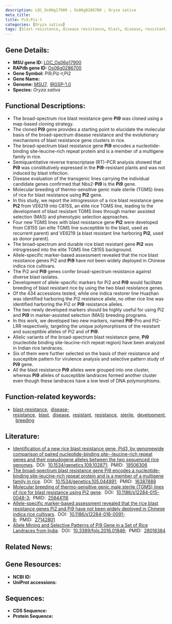 ```yaml
---
description: LOC_Os06g17900 ; Os06g0286700 ; Oryza sativa
meta_title:
title: Pi9;Piz-t
categories: [Oryza sativa]
tags: [blast resistance, disease resistance, blast, disease, resistant, resistance, sterile, development, breeding]
---
```


## Gene Details:
- **MSU gene ID:** [LOC_Os06g17900](http://rice.uga.edu/cgi-bin/ORF_infopage.cgi?orf=LOC_Os06g17900)  
- **RAPdb gene ID:** [Os06g0286700](https://rapdb.dna.affrc.go.jp/locus/?name=Os06g0286700)  
- **Gene Symbol:** Pi9;Piz-t;Pi2
- **Gene Name:**
- **Genome:**  [MSU7](http://rice.uga.edu/),&nbsp;&nbsp;[IRGSP-1.0](https://rapdb.dna.affrc.go.jp/download/irgsp1.html)
- **Species:** *Oryza sativa*

## Functional Descriptions:
   - The broad-spectrum rice blast resistance gene **Pi9** was cloned using a map-based cloning strategy.
   - The cloned **Pi9** gene provides a starting point to elucidate the molecular basis of the broad-spectrum disease resistance and the evolutionary mechanisms of blast resistance gene clusters in rice.
   - The broad-spectrum blast resistance gene **Pi9** encodes a nucleotide-binding site-leucine-rich repeat protein and is a member of a multigene family in rice.
   - Semiquantitative reverse transcriptase (RT)-PCR analysis showed that **Pi9** was constitutively expressed in the **Pi9**-resistant plants and was not induced by blast infection.
   - Disease evaluation of the transgenic lines carrying the individual candidate genes confirmed that Nbs2-**Pi9** is the **Pi9** gene.
   - Molecular breeding of thermo-sensitive genic male sterile (TGMS) lines of rice for blast resistance using **Pi2** gene.
   - In this study, we report the introgression of a rice blast resistance gene **Pi2** from VE6219 into C815S, an elite rice TGMS line, leading to the development of blast resistant TGMS lines through marker assisted selection (MAS) and phenotypic selection approaches.
   - Four new TGMS lines with blast resistance gene **Pi2** were developed from C815S (an elite TGMS line susceptible to the blast, used as recurrent parent) and VE6219 (a blast resistant line harboring **Pi2**, used as donor parent).
   - The broad-spectrum and durable rice blast resistant gene **Pi2** was introgressed into the elite TGMS line C815S background.
   - Allele-specific marker-based assessment revealed that the rice blast resistance genes Pi2 and **Pi9** have not been widely deployed in Chinese indica rice cultivars.
   - The Pi2 and **Pi9** genes confer broad-spectrum resistance against diverse blast isolates.
   - Development of allele-specific markers for Pi2 and **Pi9** would facilitate breeding of blast resistant rice by using the two blast resistance genes.
   - Of the 434 accessions tested, while one indica restorer line Huazhan was identified harboring the Pi2 resistance allele, no other rice line was identified harboring the Pi2 or **Pi9** resistance alleles.
   - The two newly developed markers should be highly useful for using Pi2 and **Pi9** in marker-assisted selection (MAS) breeding programs.
   - In this work, we developed two new markers, named **Pi9**-Pro and Pi2-LRR respectively, targeting the unique polymorphisms of the resistant and susceptible alleles of Pi2 and of **Pi9**.
   - Allelic variants of the broad-spectrum blast resistance gene, **Pi9** (nucleotide binding site-leucine-rich repeat region) have been analyzed in Indian rice landraces.
   - Six of them were further selected on the basis of their resistance and susceptible pattern for virulence analysis and selective pattern study of **Pi9** gene.
   - All the blast resistance **Pi9** alleles were grouped into one cluster, whereas **Pi9** alleles of susceptible landraces formed another cluster even though these landraces have a low level of DNA polymorphisms.

## Function-related keywords:
   - [blast-resistance](/tags/blast-resistance/),&nbsp;&nbsp;[disease-resistance](/tags/disease-resistance/),&nbsp;&nbsp;[blast](/tags/blast/),&nbsp;&nbsp;[disease](/tags/disease/),&nbsp;&nbsp;[resistant](/tags/resistant/),&nbsp;&nbsp;[resistance](/tags/resistance/),&nbsp;&nbsp;[sterile](/tags/sterile/),&nbsp;&nbsp;[development](/tags/development/),&nbsp;&nbsp;[breeding](/tags/breeding/)

## Literature:
   - [Identification of a new rice blast resistance gene, Pid3, by genomewide comparison of paired nucleotide-binding site--leucine-rich repeat genes and their pseudogene alleles between the two sequenced rice genomes](https://www.doi.org/10.1534/genetics.109.102871).&nbsp;&nbsp;DOI:&nbsp;&nbsp;[10.1534/genetics.109.102871](https://www.doi.org/10.1534/genetics.109.102871);&nbsp;&nbsp;PMID:&nbsp;&nbsp;[19506306](https://pubmed.ncbi.nlm.nih.gov/19506306/)
   - [The broad-spectrum blast resistance gene Pi9 encodes a nucleotide-binding site-leucine-rich repeat protein and is a member of a multigene family in rice](https://www.doi.org/10.1534/genetics.105.044891).&nbsp;&nbsp;DOI:&nbsp;&nbsp;[10.1534/genetics.105.044891](https://www.doi.org/10.1534/genetics.105.044891);&nbsp;&nbsp;PMID:&nbsp;&nbsp;[16387888](https://pubmed.ncbi.nlm.nih.gov/16387888/)
   - [Molecular breeding of thermo-sensitive genic male sterile (TGMS) lines of rice for blast resistance using Pi2 gene](https://www.doi.org/10.1186/s12284-015-0048-3).&nbsp;&nbsp;DOI:&nbsp;&nbsp;[10.1186/s12284-015-0048-3](https://www.doi.org/10.1186/s12284-015-0048-3);&nbsp;&nbsp;PMID:&nbsp;&nbsp;[25844116](https://pubmed.ncbi.nlm.nih.gov/25844116/)
   - [Allele-specific marker-based assessment revealed that the rice blast resistance genes Pi2 and Pi9 have not been widely deployed in Chinese indica rice cultivars](https://www.doi.org/10.1186/s12284-016-0091-8).&nbsp;&nbsp;DOI:&nbsp;&nbsp;[10.1186/s12284-016-0091-8](https://www.doi.org/10.1186/s12284-016-0091-8);&nbsp;&nbsp;PMID:&nbsp;&nbsp;[27142801](https://pubmed.ncbi.nlm.nih.gov/27142801/)
   - [Allele Mining and Selective Patterns of Pi9 Gene in a Set of Rice Landraces from India](https://www.doi.org/10.3389/fpls.2016.01846).&nbsp;&nbsp;DOI:&nbsp;&nbsp;[10.3389/fpls.2016.01846](https://www.doi.org/10.3389/fpls.2016.01846);&nbsp;&nbsp;PMID:&nbsp;&nbsp;[28018384](https://pubmed.ncbi.nlm.nih.gov/28018384/)

## Related News:

## Gene Resources:
- **NCBI ID:**  []()
- **UniProt accessions:** [](https://www.uniprot.org/uniprotkb//entry)

## Sequences:
- **CDS Sequence:**
- **Protein Sequence:**
